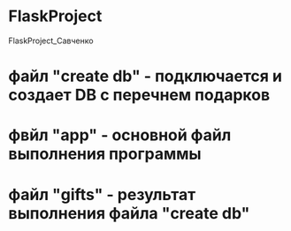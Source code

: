 # FlaskProject
FlaskProject_Савченко

# файл "create db" - подключается и создает DB с перечнем подарков
# фвйл "app" - основной файл выполнения программы
# файл "gifts" - результат выполнения файла "create db"

